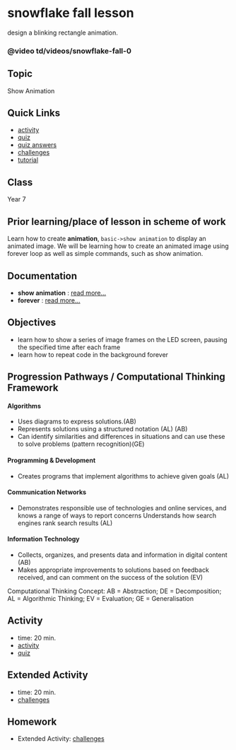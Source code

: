 # snowflake fall lesson

design a blinking rectangle animation.

### @video td/videos/snowflake-fall-0

## Topic

Show Animation

## Quick Links

* [activity](/lessons/snowflake-fall/activity)
* [quiz](/lessons/snowflake-fall/quiz)
* [quiz answers](/lessons/snowflake-fall/quiz-answers)
* [challenges](/lessons/snowflake-fall/challenges)
* [tutorial](/lessons/snowflake-fall/tutorial)

## Class

Year 7

## Prior learning/place of lesson in scheme of work

Learn how to create **animation**, `basic->show animation` to display an animated image. We will be learning how to create an animated image using forever loop as well as simple commands, such as show animation.

## Documentation

* **show animation** : [read more...](/reference/basic/show-animation)
* **forever** : [read more...](/reference/basic/forever)

## Objectives

* learn how to show a series of image frames on the LED screen, pausing the specified time after each frame
* learn how to repeat code in the background forever

## Progression Pathways / Computational Thinking Framework

#### Algorithms

* Uses diagrams to express solutions.(AB)
* Represents solutions using a structured notation (AL) (AB)
*  Can identify similarities and differences in situations and can use these to solve problems (pattern recognition)(GE)

#### Programming & Development

* Creates programs that implement algorithms to achieve given goals (AL)

#### Communication Networks

* Demonstrates responsible use of technologies and online services, and knows a range of ways to report concerns Understands how search engines rank search results (AL)

#### Information Technology

* Collects, organizes, and presents data and information in digital content (AB)
* Makes appropriate improvements to solutions based on feedback received, and can comment on the success of the solution (EV)

Computational Thinking Concept: AB = Abstraction; DE = Decomposition; AL = Algorithmic Thinking; EV = Evaluation; GE = Generalisation

## Activity

* time: 20 min.
* [activity](/lessons/snowflake-fall/activity)
* [quiz](/lessons/snowflake-fall/quiz)

## Extended Activity

* time: 20 min.
* [challenges](/lessons/snowflake-fall/challenges)

## Homework

* Extended Activity: [challenges](/lessons/snowflake-fall/challenges)

